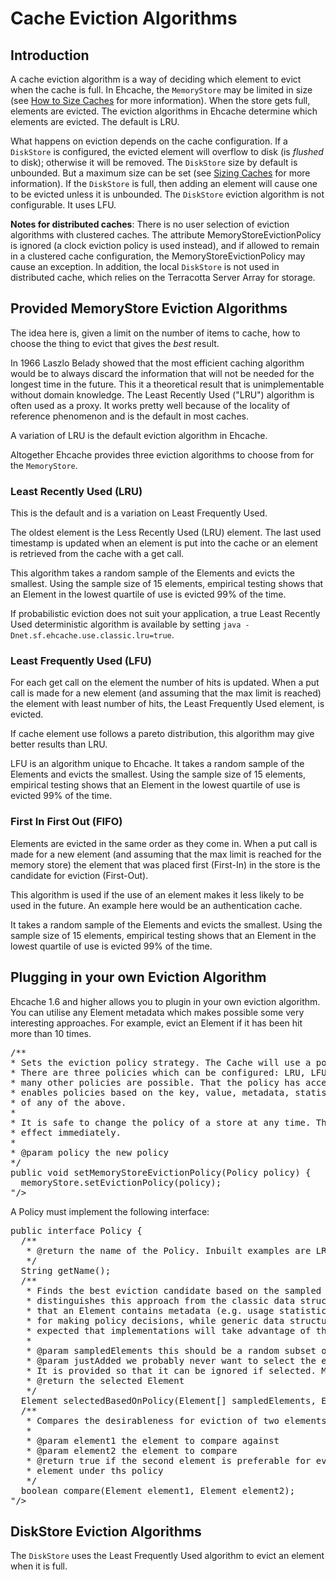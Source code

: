 ---
---
# Cache Eviction Algorithms

 

## Introduction

A cache eviction algorithm is a way of deciding which element to evict when the cache is full.
In Ehcache, the `MemoryStore` may be limited in size (see [How to Size Caches](/documentation/2.8/configuration/cache-size) for more information). When the store gets full, elements are evicted. The eviction algorithms in Ehcache determine which
elements are evicted. The default is LRU.

What happens on eviction depends on the cache configuration. If a `DiskStore` is configured,
the evicted element will overflow to disk (is *flushed* to disk); otherwise it will be removed. The `DiskStore` size by default is unbounded. But a maximum size can be set (see [Sizing Caches](/documentation/2.8/configuration/cache-size) for more information). If the `DiskStore` is full, then adding an element
will cause one to be evicted unless it is unbounded. The `DiskStore` eviction algorithm is not configurable. It uses LFU.

**Notes for distributed caches**: There is no user selection of eviction algorithms with clustered caches. The attribute MemoryStoreEvictionPolicy is ignored (a clock eviction policy is used instead), and if allowed to remain in a clustered cache configuration, the MemoryStoreEvictionPolicy may cause an exception. In addition, the local `DiskStore` is not used in distributed cache, which relies on the Terracotta Server Array for storage.

## Provided MemoryStore Eviction Algorithms

The idea here is, given a limit on the number of items to cache, how to choose the thing to evict that
gives the *best* result.

In 1966 Laszlo Belady showed that the most efficient caching algorithm would be to always discard the
information that will not be needed for the longest time in the future. This it a theoretical result
that is unimplementable without domain knowledge. The Least Recently Used ("LRU") algorithm is often used as
a proxy. It works pretty well because of the locality of reference phenomenon and is the default in most caches. 

A variation of LRU is the default eviction algorithm in Ehcache.

Altogether Ehcache provides three eviction algorithms to choose from for the `MemoryStore`.

### Least Recently Used (LRU)

 This is the default and is a variation on Least Frequently Used.

 The oldest element is the Less Recently Used (LRU) element. The last used
timestamp is updated when an element is put into the cache or an
element is retrieved from the cache with a get call.

 This algorithm takes a random sample of the Elements and
evicts the smallest. Using the sample size of 15 elements, empirical testing shows
that an Element in the lowest quartile of use is evicted 99% of the time.

 If probabilistic eviction does not suit your application, a true Least Recently Used
deterministic algorithm is available by setting `java -Dnet.sf.ehcache.use.classic.lru=true`. 

### Least Frequently Used (LFU)

 For each get call on the element the number of hits is updated. When a
put call is made for a new element (and assuming that the max limit is
reached) the element with least number of hits,
the Least Frequently Used element, is evicted.

 If cache element use follows a pareto distribution, this algorithm may give better
results than LRU.

 LFU is an algorithm unique to Ehcache. It takes a random sample of the Elements and
evicts the smallest. Using the sample size of 15 elements, empirical testing shows
that an Element in the lowest quartile of use is evicted 99% of the time.

### First In First Out (FIFO)

 Elements are evicted in the same order as they come in. When a put call
is made for a new element (and assuming that the max limit is reached
for the memory store) the element that was placed first (First-In) in
the store is the candidate for eviction (First-Out).

 This algorithm is used if the use of an element makes it less likely to be used
in the future. An example here would be an authentication cache.

 It takes a random sample of the Elements and
evicts the smallest. Using the sample size of 15 elements, empirical testing shows
that an Element in the lowest quartile of use is evicted 99% of the time.

## Plugging in your own Eviction Algorithm

Ehcache 1.6 and higher allows you to plugin in your own eviction algorithm. You can utilise
any Element metadata which makes possible some very interesting approaches. For example, evict
an Element if it has been hit more than 10 times.

<pre>
/**
* Sets the eviction policy strategy. The Cache will use a policy at startup.
* There are three policies which can be configured: LRU, LFU and FIFO. However
* many other policies are possible. That the policy has access to the whole element
* enables policies based on the key, value, metadata, statistics, or a combination
* of any of the above. 
* 
* It is safe to change the policy of a store at any time. The new policy takes
* effect immediately.
*
* @param policy the new policy
*/
public void setMemoryStoreEvictionPolicy(Policy policy) {
  memoryStore.setEvictionPolicy(policy);
"/>
</pre>

A Policy must implement the following interface:

<pre>
public interface Policy {
  /**
   * @return the name of the Policy. Inbuilt examples are LRU, LFU and FIFO.
   */
  String getName();
  /**
   * Finds the best eviction candidate based on the sampled elements. What 
   * distinguishes this approach from the classic data structures approach is
   * that an Element contains metadata (e.g. usage statistics) which can be used
   * for making policy decisions, while generic data structures do not. It is
   * expected that implementations will take advantage of that metadata.
   *
   * @param sampledElements this should be a random subset of the population
   * @param justAdded we probably never want to select the element just added.
   * It is provided so that it can be ignored if selected. May be null.
   * @return the selected Element
   */
  Element selectedBasedOnPolicy(Element[] sampledElements, Element justAdded);
  /**
   * Compares the desirableness for eviction of two elements
   *
   * @param element1 the element to compare against
   * @param element2 the element to compare
   * @return true if the second element is preferable for eviction to the first
   * element under ths policy
   */
  boolean compare(Element element1, Element element2);
"/>
</pre>

## DiskStore Eviction Algorithms

The `DiskStore` uses the Least Frequently Used algorithm to evict an element when it is full.
